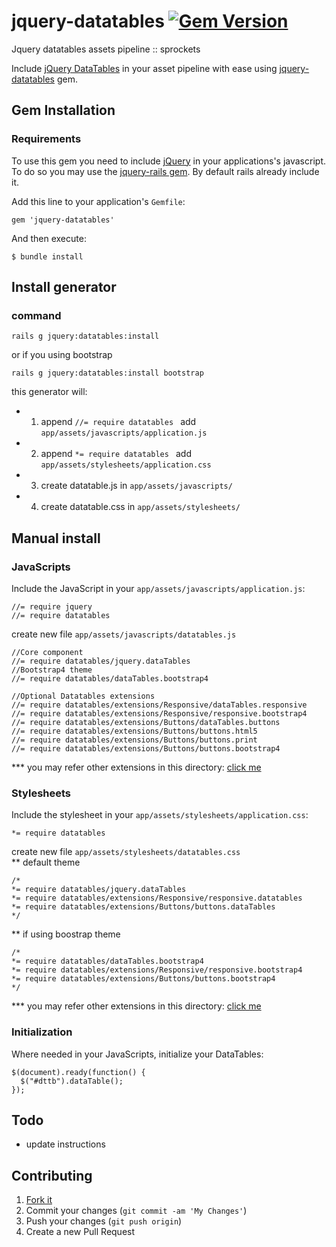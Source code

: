 # jquery-datatables [![Gem Version](https://badge.fury.io/rb/jquery-datatables.svg)](http://badge.fury.io/rb/jquery-datatables)
Jquery datatables assets pipeline :: sprockets

Include [jQuery DataTables](http://www.datatables.net/) in your asset pipeline with ease using [jquery-datatables](https://rubygems.org/gems/jquery-datatables) gem.

## Gem Installation

### Requirements
To use this gem you need to include [jQuery](http://jquery.com/) in your applications's javascript.
To do so you may use the [jquery-rails gem](https://github.com/rails/jquery-rails). By default rails already include it.


Add this line to your application's `Gemfile`:

```
gem 'jquery-datatables'
```

And then execute:

    $ bundle install

## Install generator

### command
``` 
rails g jquery:datatables:install 

```

or if you using bootstrap

``` 
rails g jquery:datatables:install bootstrap 

```

this generator will: 
  -  1. append ```//= require datatables ``` add `app/assets/javascripts/application.js`
  -  2. append ```*= require datatables ``` add `app/assets/stylesheets/application.css`
  -  3. create datatable.js  in ```app/assets/javascripts/```
  -  4. create datatable.css in  ```app/assets/stylesheets/```

## Manual install

### JavaScripts

Include the JavaScript in your `app/assets/javascripts/application.js`:
```
//= require jquery
//= require datatables

```
create new file `app/assets/javascripts/datatables.js`
```
//Core component
//= require datatables/jquery.dataTables
//Bootstrap4 theme
//= require datatables/dataTables.bootstrap4

//Optional Datatables extensions
//= require datatables/extensions/Responsive/dataTables.responsive
//= require datatables/extensions/Responsive/responsive.bootstrap4
//= require datatables/extensions/Buttons/dataTables.buttons
//= require datatables/extensions/Buttons/buttons.html5
//= require datatables/extensions/Buttons/buttons.print
//= require datatables/extensions/Buttons/buttons.bootstrap4

```
*** you may refer other extensions in this directory: [click me](https://github.com/mkhairi/jquery-datatables/tree/master/app/assets/javascripts/datatables/extensions)

### Stylesheets
Include the stylesheet in your `app/assets/stylesheets/application.css`:
```
*= require datatables
```

create new file `app/assets/stylesheets/datatables.css`
<br>
** default theme
```
/*
*= require datatables/jquery.dataTables
*= require datatables/extensions/Responsive/responsive.datatables
*= require datatables/extensions/Buttons/buttons.dataTables
*/
```
** if using boostrap theme
```
/*
*= require datatables/dataTables.bootstrap4
*= require datatables/extensions/Responsive/responsive.bootstrap4
*= require datatables/extensions/Buttons/buttons.bootstrap4
*/

```
*** you may refer other extensions in this directory: [click me](https://github.com/mkhairi/jquery-datatables/tree/master/app/assets/stylesheets/datatables/extensions)

### Initialization

Where needed in your JavaScripts, initialize your DataTables:

```
$(document).ready(function() {
  $("#dttb").dataTable();
});
```

## Todo
 - update instructions

## Contributing

1. [Fork it]( https://github.com/mkhairi/jquery-datatables/fork)
2. Commit your changes (`git commit -am 'My Changes'`)
3. Push your changes (`git push origin`)
5. Create a new Pull Request
